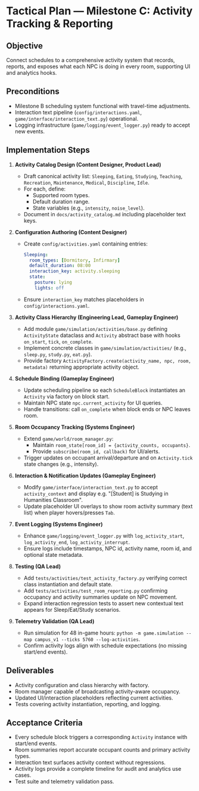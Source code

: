 # Tactical Plan — Milestone C: Activity Tracking & Reporting

## Objective
Connect schedules to a comprehensive activity system that records, reports, and exposes what each NPC is doing in every room, supporting UI and analytics hooks.

## Preconditions
- Milestone B scheduling system functional with travel-time adjustments.
- Interaction text pipeline (`config/interactions.yaml`, `game/interface/interaction_text.py`) operational.
- Logging infrastructure (`game/logging/event_logger.py`) ready to accept new events.

## Implementation Steps
1. **Activity Catalog Design (Content Designer, Product Lead)**
   - Draft canonical activity list: `Sleeping`, `Eating`, `Studying`, `Teaching`, `Recreation`, `Maintenance`, `Medical`, `Discipline`, `Idle`.
   - For each, define:
     - Supported room types.
     - Default duration range.
     - State variables (e.g., `intensity`, `noise_level`).
   - Document in `docs/activity_catalog.md` including placeholder text keys.

2. **Configuration Authoring (Content Designer)**
   - Create `config/activities.yaml` containing entries:
     ```yaml
     Sleeping:
       room_types: [Dormitory, Infirmary]
       default_duration: 08:00
       interaction_key: activity.sleeping
       state:
         posture: lying
         lights: off
     ```
   - Ensure `interaction_key` matches placeholders in `config/interactions.yaml`.

3. **Activity Class Hierarchy (Engineering Lead, Gameplay Engineer)**
   - Add module `game/simulation/activities/base.py` defining `ActivityState` dataclass and `Activity` abstract base with hooks `on_start`, `tick`, `on_complete`.
   - Implement concrete classes in `game/simulation/activities/` (e.g., `sleep.py`, `study.py`, `eat.py`).
   - Provide factory `ActivityFactory.create(activity_name, npc, room, metadata)` returning appropriate activity object.

4. **Schedule Binding (Gameplay Engineer)**
   - Update scheduling pipeline so each `ScheduleBlock` instantiates an `Activity` via factory on block start.
   - Maintain NPC state `npc.current_activity` for UI queries.
   - Handle transitions: call `on_complete` when block ends or NPC leaves room.

5. **Room Occupancy Tracking (Systems Engineer)**
   - Extend `game/world/room_manager.py`:
     - Maintain `room_state[room_id] = {activity_counts, occupants}`.
     - Provide `subscribe(room_id, callback)` for UI/alerts.
   - Trigger updates on occupant arrival/departure and on `Activity.tick` state changes (e.g., intensity).

6. **Interaction & Notification Updates (Gameplay Engineer)**
   - Modify `game/interface/interaction_text.py` to accept `activity_context` and display e.g. "[Student] is Studying in Humanities Classroom".
   - Update placeholder UI overlays to show room activity summary (text list) when player hovers/presses `Tab`.

7. **Event Logging (Systems Engineer)**
   - Enhance `game/logging/event_logger.py` with `log_activity_start`, `log_activity_end`, `log_activity_interrupt`.
   - Ensure logs include timestamps, NPC id, activity name, room id, and optional state metadata.

8. **Testing (QA Lead)**
   - Add `tests/activities/test_activity_factory.py` verifying correct class instantiation and default state.
   - Add `tests/activities/test_room_reporting.py` confirming occupancy and activity summaries update on NPC movement.
   - Expand interaction regression tests to assert new contextual text appears for Sleep/Eat/Study scenarios.

9. **Telemetry Validation (QA Lead)**
   - Run simulation for 48 in-game hours: `python -m game.simulation --map campus_v1 --ticks 5760 --log-activities`.
   - Confirm activity logs align with schedule expectations (no missing start/end events).

## Deliverables
- Activity configuration and class hierarchy with factory.
- Room manager capable of broadcasting activity-aware occupancy.
- Updated UI/interaction placeholders reflecting current activities.
- Tests covering activity instantiation, reporting, and logging.

## Acceptance Criteria
- Every schedule block triggers a corresponding `Activity` instance with start/end events.
- Room summaries report accurate occupant counts and primary activity types.
- Interaction text surfaces activity context without regressions.
- Activity logs provide a complete timeline for audit and analytics use cases.
- Test suite and telemetry validation pass.
